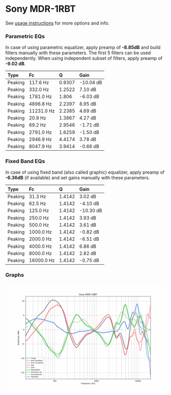 # Sony MDR-1RBT
See [usage instructions](https://github.com/jaakkopasanen/AutoEq#usage) for more options and info.

### Parametric EQs
In case of using parametric equalizer, apply preamp of **-8.85dB** and build filters manually
with these parameters. The first 5 filters can be used independently.
When using independent subset of filters, apply preamp of **-9.02 dB**.

| Type    | Fc         |      Q | Gain      |
|:--------|:-----------|:-------|:----------|
| Peaking | 117.6 Hz   | 0.9307 | -10.04 dB |
| Peaking | 332.0 Hz   | 1.2522 | 7.10 dB   |
| Peaking | 1781.0 Hz  | 1.806  | -6.03 dB  |
| Peaking | 4896.8 Hz  | 2.2397 | 8.95 dB   |
| Peaking | 11231.0 Hz | 2.2385 | 4.69 dB   |
| Peaking | 20.9 Hz    | 1.3867 | 4.27 dB   |
| Peaking | 69.2 Hz    | 2.9546 | -1.71 dB  |
| Peaking | 2791.0 Hz  | 1.6259 | -1.50 dB  |
| Peaking | 2946.9 Hz  | 4.4174 | 3.78 dB   |
| Peaking | 8047.9 Hz  | 3.9414 | -0.66 dB  |

### Fixed Band EQs
In case of using fixed band (also called graphic) equalizer, apply preamp of **-6.36dB**
(if available) and set gains manually with these parameters.

| Type    | Fc         |      Q | Gain      |
|:--------|:-----------|:-------|:----------|
| Peaking | 31.3 Hz    | 1.4142 | 3.02 dB   |
| Peaking | 62.5 Hz    | 1.4142 | -4.10 dB  |
| Peaking | 125.0 Hz   | 1.4142 | -10.30 dB |
| Peaking | 250.0 Hz   | 1.4142 | 3.93 dB   |
| Peaking | 500.0 Hz   | 1.4142 | 3.61 dB   |
| Peaking | 1000.0 Hz  | 1.4142 | -0.82 dB  |
| Peaking | 2000.0 Hz  | 1.4142 | -6.51 dB  |
| Peaking | 4000.0 Hz  | 1.4142 | 6.86 dB   |
| Peaking | 8000.0 Hz  | 1.4142 | 2.82 dB   |
| Peaking | 16000.0 Hz | 1.4142 | -0.75 dB  |

### Graphs
![](./Sony%20MDR-1RBT.png)
